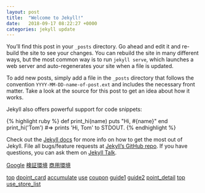 ```yaml
---
layout: post
title:  "Welcome to Jekyll!"
date:   2018-09-17 08:22:27 +0000
categories: jekyll update
---
```

You’ll find this post in your `_posts` directory. Go ahead and edit it and re-build the site to see your changes. You can rebuild the site in many different ways, but the most common way is to run `jekyll serve`, which launches a web server and auto-regenerates your site when a file is updated.

To add new posts, simply add a file in the `_posts` directory that follows the convention `YYYY-MM-DD-name-of-post.ext` and includes the necessary front matter. Take a look at the source for this post to get an idea about how it works.

Jekyll also offers powerful support for code snippets:

{% highlight ruby %}
def print_hi(name)
  puts "Hi, #{name}"
end
print_hi('Tom')
#=> prints 'Hi, Tom' to STDOUT.
{% endhighlight %}

Check out the [Jekyll docs][jekyll-docs] for more info on how to get the most out of Jekyll. File all bugs/feature requests at [Jekyll’s GitHub repo][jekyll-gh]. If you have questions, you can ask them on [Jekyll Talk][jekyll-talk].

[Google](http://www.google.com/)
[検証環境](https://ve.m.dpoint.jp/app/applink/toStore.html?launch=dpointcard&storeid=123)
[商用環境](https://dpoint.jp/app/applink/toStore.html?launch=dpointcard&storeid=123)

[top](https://dpoint.jp/app/applink/viewURL.html?change_url=aaaa)
[dpoint_card](https://dpoint.jp/app/applink/viewURL.html?change_url=https%3A%2F%2Fdpoint.jp%2Fctrw%2Fregister%2Fs-001.html)
[accumulate](https://dpoint.jp/app/applink/viewURL.html?change_url=https%3A%2F%2Fdpoint.jp%2Facc.html)
[use](https://dpoint.jp/app/applink/viewURL.html?change_url=https%3A%2F%2Fdpoint.jp%2Fuse.html)
[coupon](https://dpoint.jp/app/applink/viewURL.html?change_url=https%3A%2F%2Fdpoint.jp%2Fcoupon.html)
[guide1](https://dpoint.jp/app/applink/viewURL.html?change_url=https%3A%2F%2Fdpoint.jp%2Fguide%2F)
[guide2](https://dpoint.jp/app/applink/viewURL.html?change_url=https%3A%2F%2Fdpoint.jp%2Fguide%2Faaaaaa)
[point_detail](https://dpoint.jp/app/applink/viewURL.html?change_url=https%3A%2F%2Fdpoint.jp%2Fmember%2Fpoint_info%2Findex.html)
[top](https://dpoint.jp/app/applink/viewURL.html?change_url=https%3A%2F%2Fdpoint.jp%2Findex.html)
[use_store_list](https://dpoint.jp/app/applink/viewURL.html?change_url=https%3A%2F%2Fdpoint.jp%2Fctrw%2Fweb%2Fuse%2Ftown%2Ftown_use_list.html)




[jekyll-docs]: https://jekyllrb.com/docs/home
[jekyll-gh]:   https://github.com/jekyll/jekyll
[jekyll-talk]: https://talk.jekyllrb.com/
